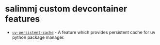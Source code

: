 # salimmj custom devcontainer features

* [`uv-persistent-cache`](./src/uv-persistent-cache/) - A feature
which provides persistent cache for uv python package manager.